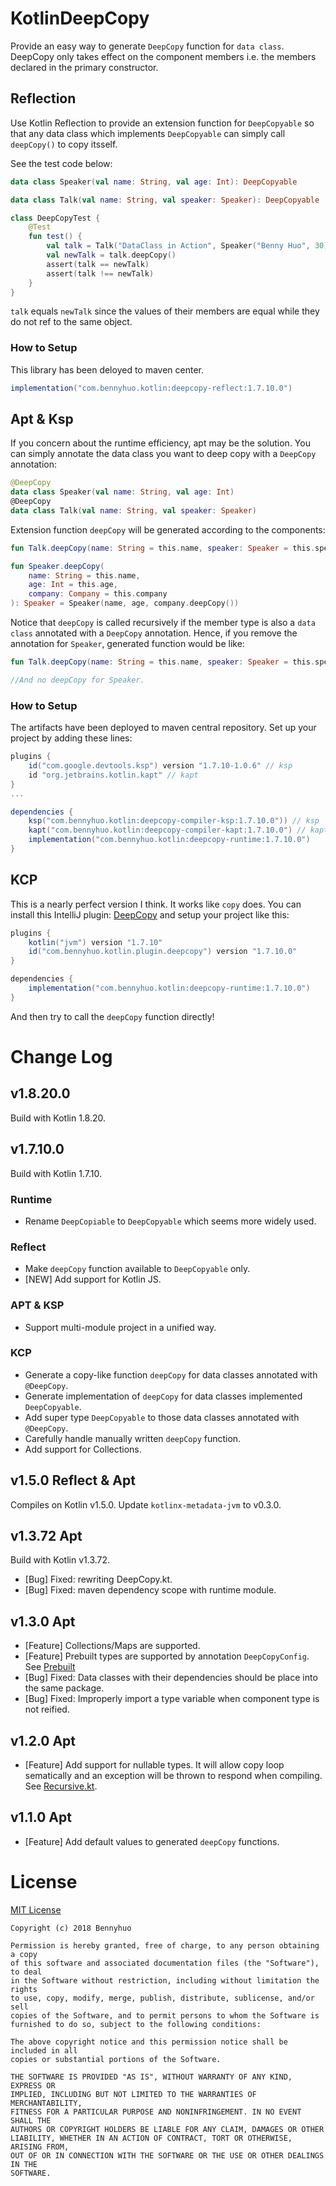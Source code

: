 # KotlinDeepCopy

Provide an easy way to generate `DeepCopy` function for `data class`. DeepCopy only takes effect on the component members i.e. the members declared in the primary constructor.

## Reflection

Use Kotlin Reflection to provide an extension function for `DeepCopyable` so that any data class which implements `DeepCopyable` can simply call `deepCopy()` to copy itsself.

See the test code below: 

```kotlin
data class Speaker(val name: String, val age: Int): DeepCopyable

data class Talk(val name: String, val speaker: Speaker): DeepCopyable

class DeepCopyTest {
    @Test
    fun test() {
        val talk = Talk("DataClass in Action", Speaker("Benny Huo", 30))
        val newTalk = talk.deepCopy()
        assert(talk == newTalk)
        assert(talk !== newTalk)
    }
}
```

`talk` equals `newTalk` since the values of their members are equal while they do not ref to the same object.

### How to Setup

This library has been deloyed to maven center. 

```gradle
implementation("com.bennyhuo.kotlin:deepcopy-reflect:1.7.10.0")
```

## Apt & Ksp

If you concern about the runtime efficiency, apt may be the solution. You can simply annotate the data class you want to deep copy with a `DeepCopy` annotation:

```kotlin
@DeepCopy
data class Speaker(val name: String, val age: Int)
@DeepCopy
data class Talk(val name: String, val speaker: Speaker)
```

Extension function `deepCopy` will be generated according to the components:

```kotlin
fun Talk.deepCopy(name: String = this.name, speaker: Speaker = this.speaker): Talk = Talk(name, speaker.deepCopy())

fun Speaker.deepCopy(
    name: String = this.name,
    age: Int = this.age,
    company: Company = this.company
): Speaker = Speaker(name, age, company.deepCopy()) 
```

Notice that `deepCopy` is called recursively if the member type is also a `data class` annotated with a `DeepCopy` annotation. Hence, if you remove the annotation for `Speaker`, generated function would be like:

```kotlin
fun Talk.deepCopy(name: String = this.name, speaker: Speaker = this.speaker): Talk = Talk(name, speaker)

//And no deepCopy for Speaker.
```

### How to Setup

The artifacts have been deployed to maven central repository. Set up your project by adding these lines:

```gradle
plugins {
    id("com.google.devtools.ksp") version "1.7.10-1.0.6" // ksp
    id "org.jetbrains.kotlin.kapt" // kapt
}
...

dependencies {
    ksp("com.bennyhuo.kotlin:deepcopy-compiler-ksp:1.7.10.0")) // ksp
    kapt("com.bennyhuo.kotlin:deepcopy-compiler-kapt:1.7.10.0") // kapt
    implementation("com.bennyhuo.kotlin:deepcopy-runtime:1.7.10.0")
}
```

## KCP

This is a nearly perfect version I think. It works like `copy` does. You can install this IntelliJ plugin: [DeepCopy](https://plugins.jetbrains.com/plugin/19915-deepcopy-for-kotlin-data-class) and setup your project like this:

```gradle
plugins {
    kotlin("jvm") version "1.7.10"
    id("com.bennyhuo.kotlin.plugin.deepcopy") version "1.7.10.0"
}

dependencies {
    implementation("com.bennyhuo.kotlin:deepcopy-runtime:1.7.10.0")
}
```

And then try to call the `deepCopy` function directly!

# Change Log

## v1.8.20.0

Build with Kotlin 1.8.20.

## v1.7.10.0 

Build with Kotlin 1.7.10. 

### Runtime

* Rename `DeepCopiable` to `DeepCopyable` which seems more widely used.

### Reflect

* Make `deepCopy` function available to `DeepCopyable` only.  
* [NEW] Add support for Kotlin JS.

### APT & KSP

* Support multi-module project in a unified way.

### KCP

* Generate a copy-like function `deepCopy` for data classes annotated with `@DeepCopy`.
* Generate implementation of `deepCopy` for data classes implemented `DeepCopyable`.
* Add super type `DeepCopyable` to those data classes annotated with `@DeepCopy`.
* Carefully handle manually written `deepCopy` function.
* Add support for Collections.

## v1.5.0 Reflect & Apt

Compiles on Kotlin v1.5.0. Update `kotlinx-metadata-jvm` to v0.3.0.

## v1.3.72 Apt

Build with Kotlin v1.3.72.

* [Bug] Fixed: rewriting DeepCopy.kt.
* [Bug] Fixed: maven dependency scope with runtime module.

## v1.3.0 Apt

* [Feature] Collections/Maps are supported. 
* [Feature] Prebuilt types are supported by annotation `DeepCopyConfig`. See [Prebuilt](apt-impl/sample/src/main/kotlin/com/bennyhuo/kotlin/deepcopy/sample/prebuilt/PrebuiltClass.kt)
* [Bug] Fixed: Data classes with their dependencies should be place into the same package.
* [Bug] Fixed: Improperly import a type variable when component type is not reified.

## v1.2.0 Apt

* [Feature] Add support for nullable types. It will allow copy loop sematically and an exception will be thrown to respond when compiling. See [Recursive.kt](apt-impl/sample/src/main/kotlin/com/bennyhuo/kotlin/deepcopy/sample/recursive/Recursive.kt).

## v1.1.0 Apt 

* [Feature] Add default values to generated `deepCopy` functions.

# License

[MIT License](LICENSE)

    Copyright (c) 2018 Bennyhuo
    
    Permission is hereby granted, free of charge, to any person obtaining a copy
    of this software and associated documentation files (the "Software"), to deal
    in the Software without restriction, including without limitation the rights
    to use, copy, modify, merge, publish, distribute, sublicense, and/or sell
    copies of the Software, and to permit persons to whom the Software is
    furnished to do so, subject to the following conditions:
    
    The above copyright notice and this permission notice shall be included in all
    copies or substantial portions of the Software.
    
    THE SOFTWARE IS PROVIDED "AS IS", WITHOUT WARRANTY OF ANY KIND, EXPRESS OR
    IMPLIED, INCLUDING BUT NOT LIMITED TO THE WARRANTIES OF MERCHANTABILITY,
    FITNESS FOR A PARTICULAR PURPOSE AND NONINFRINGEMENT. IN NO EVENT SHALL THE
    AUTHORS OR COPYRIGHT HOLDERS BE LIABLE FOR ANY CLAIM, DAMAGES OR OTHER
    LIABILITY, WHETHER IN AN ACTION OF CONTRACT, TORT OR OTHERWISE, ARISING FROM,
    OUT OF OR IN CONNECTION WITH THE SOFTWARE OR THE USE OR OTHER DEALINGS IN THE
    SOFTWARE.


